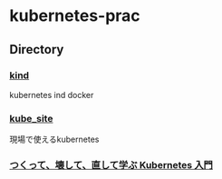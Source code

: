 # kubernetes-prac

## Directory

### [kind](./kind/)

kubernetes ind docker

### [kube_site](./kube_site/)

現場で使えるkubernetes

### [つくって、壊して、直して学ぶ Kubernetes 入門](./building_breaking_fixing/README.md)
